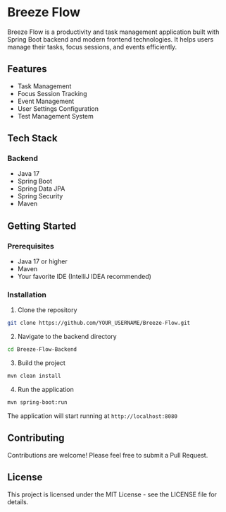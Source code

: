 # Breeze Flow

Breeze Flow is a productivity and task management application built with Spring Boot backend and modern frontend technologies. It helps users manage their tasks, focus sessions, and events efficiently.

## Features

- Task Management
- Focus Session Tracking
- Event Management
- User Settings Configuration
- Test Management System

## Tech Stack

### Backend
- Java 17
- Spring Boot
- Spring Data JPA
- Spring Security
- Maven

## Getting Started

### Prerequisites
- Java 17 or higher
- Maven
- Your favorite IDE (IntelliJ IDEA recommended)

### Installation

1. Clone the repository
```bash
git clone https://github.com/YOUR_USERNAME/Breeze-Flow.git
```

2. Navigate to the backend directory
```bash
cd Breeze-Flow-Backend
```

3. Build the project
```bash
mvn clean install
```

4. Run the application
```bash
mvn spring-boot:run
```

The application will start running at `http://localhost:8080`

## Contributing

Contributions are welcome! Please feel free to submit a Pull Request.

## License

This project is licensed under the MIT License - see the LICENSE file for details.